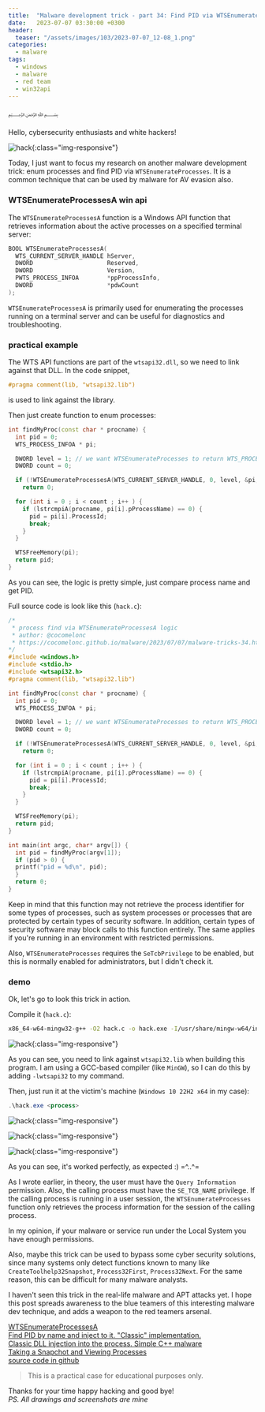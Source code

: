 ```yaml
---
title:  "Malware development trick - part 34: Find PID via WTSEnumerateProcesses. Simple C++ example."
date:   2023-07-07 03:30:00 +0300
header:
  teaser: "/assets/images/103/2023-07-07_12-08_1.png"
categories:
  - malware
tags:
  - windows
  - malware
  - red team
  - win32api
---
```


﷽

Hello, cybersecurity enthusiasts and white hackers!        

![hack](/assets/images/103/2023-07-07_12-08_1.png){:class="img-responsive"}      

Today, I just want to focus my research on another malware development trick: enum processes and find PID via `WTSEnumerateProcesses`. It is a common technique that can be used by malware for AV evasion also.    

### WTSEnumerateProcessesA win api

The `WTSEnumerateProcessesA` function is a Windows API function that retrieves information about the active processes on a specified terminal server:      

```cpp
BOOL WTSEnumerateProcessesA(
  WTS_CURRENT_SERVER_HANDLE hServer,
  DWORD                     Reserved,
  DWORD                     Version,
  PWTS_PROCESS_INFOA        *ppProcessInfo,
  DWORD                     *pdwCount
);
```

`WTSEnumerateProcessesA` is primarily used for enumerating the processes running on a terminal server and can be useful for diagnostics and troubleshooting.       

### practical example

The WTS API functions are part of the `wtsapi32.dll`, so we need to link against that DLL. In the code snippet, 

```cpp
#pragma comment(lib, "wtsapi32.lib")
```

is used to link against the library.     

Then just create function to enum processes:     

```cpp
int findMyProc(const char * procname) {
  int pid = 0;
  WTS_PROCESS_INFOA * pi;

  DWORD level = 1; // we want WTSEnumerateProcesses to return WTS_PROCESS_INFO_EX
  DWORD count = 0;

  if (!WTSEnumerateProcessesA(WTS_CURRENT_SERVER_HANDLE, 0, level, &pi, &count))
    return 0;

  for (int i = 0 ; i < count ; i++ ) {
    if (lstrcmpiA(procname, pi[i].pProcessName) == 0) {
      pid = pi[i].ProcessId;
      break;
    }
  }

  WTSFreeMemory(pi);
  return pid;
}
```

As you can see, the logic is pretty simple, just compare process name and get PID.      

Full source code is look like this (`hack.c`):     

```cpp
/*
 * process find via WTSEnumerateProcessesA logic
 * author: @cocomelonc
 * https://cocomelonc.github.io/malware/2023/07/07/malware-tricks-34.html
*/
#include <windows.h>
#include <stdio.h>
#include <wtsapi32.h>
#pragma comment(lib, "wtsapi32.lib")

int findMyProc(const char * procname) {
  int pid = 0;
  WTS_PROCESS_INFOA * pi;

  DWORD level = 1; // we want WTSEnumerateProcesses to return WTS_PROCESS_INFO_EX
  DWORD count = 0;

  if (!WTSEnumerateProcessesA(WTS_CURRENT_SERVER_HANDLE, 0, level, &pi, &count))
    return 0;

  for (int i = 0 ; i < count ; i++ ) {
    if (lstrcmpiA(procname, pi[i].pProcessName) == 0) {
      pid = pi[i].ProcessId;
      break;
    }
  }

  WTSFreeMemory(pi);
  return pid;
}

int main(int argc, char* argv[]) {
  int pid = findMyProc(argv[1]);
  if (pid > 0) {
  printf("pid = %d\n", pid);
  }
  return 0;
}
```


Keep in mind that this function may not retrieve the process identifier for some types of processes, such as system processes or processes that are protected by certain types of security software. In addition, certain types of security software may block calls to this function entirely. The same applies if you're running in an environment with restricted permissions.       

Also, `WTSEnumerateProcesses` requires the `SeTcbPrivilege` to be enabled, but this is normally enabled for administrators, but I didn't check it.     

### demo

Ok, let's go to look this trick in action.     

Compile it (`hack.c`):      

```bash
x86_64-w64-mingw32-g++ -O2 hack.c -o hack.exe -I/usr/share/mingw-w64/include/ -s -ffunction-sections -fdata-sections -Wno-write-strings -fno-exceptions -fmerge-all-constants -static-libstdc++ -static-libgcc -fpermissive -lwtsapi32
```

![hack](/assets/images/103/2023-07-07_12-05.png){:class="img-responsive"}      

As you can see, you need to link against `wtsapi32.lib` when building this program. I am using a GCC-based compiler (like `MinGW`), so I can do this by adding `-lwtsapi32` to my command.     

Then, just run it at the victim's machine (`Windows 10 22H2 x64` in my case):      

```powershell
.\hack.exe <process>
```

![hack](/assets/images/103/2023-07-07_12-06.png){:class="img-responsive"}      

![hack](/assets/images/103/2023-07-07_12-07.png){:class="img-responsive"}      

![hack](/assets/images/103/2023-07-07_12-08.png){:class="img-responsive"}      

As you can see, it's worked perfectly, as expected :) =^..^=    

As I wrote earlier, in theory, the user must have the `Query Information` permission. Also, the calling process must have the `SE_TCB_NAME` privilege. If the calling process is running in a user session, the `WTSEnumerateProcesses` function only retrieves the process information for the session of the calling process.       

In my opinion, if your malware or service run under the Local System you have enough permissions.     

Also, maybe this trick can be used to bypass some cyber security solutions, since many systems only detect functions known to many like `CreateToolhelp32Snapshot`, `Process32First`, `Process32Next`. For the same reason, this can be difficult for many malware analysts.     

I haven't seen this trick in the real-life malware and APT attacks yet. I hope this post spreads awareness to the blue teamers of this interesting malware dev technique, and adds a weapon to the red teamers arsenal.      

[WTSEnumerateProcessesA](https://learn.microsoft.com/en-us/windows/win32/api/wtsapi32/nf-wtsapi32-wtsenumerateprocessesa)       
[Find PID by name and inject to it. "Classic" implementation.](/pentest/2021/09/29/findmyprocess.html)       
[Classic DLL injection into the process. Simple C++ malware](/tutorial/2021/09/20/malware-injection-2.html)        
[Taking a Snapchot and Viewing Processes](https://docs.microsoft.com/en-us/windows/win32/toolhelp/taking-a-snapshot-and-viewing-processes)       
[source code in github](https://github.com/cocomelonc/meow/tree/master/2023-07-07-malware-trick-34)           

> This is a practical case for educational purposes only.

Thanks for your time happy hacking and good bye!         
*PS. All drawings and screenshots are mine*       
